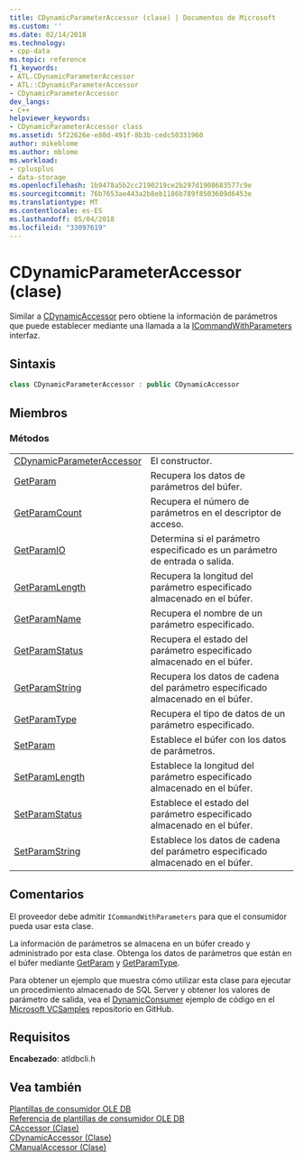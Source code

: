 ```yaml
---
title: CDynamicParameterAccessor (clase) | Documentos de Microsoft
ms.custom: ''
ms.date: 02/14/2018
ms.technology:
- cpp-data
ms.topic: reference
f1_keywords:
- ATL.CDynamicParameterAccessor
- ATL::CDynamicParameterAccessor
- CDynamicParameterAccessor
dev_langs:
- C++
helpviewer_keywords:
- CDynamicParameterAccessor class
ms.assetid: 5f22626e-e80d-491f-8b3b-cedc50331960
author: mikeblome
ms.author: mblome
ms.workload:
- cplusplus
- data-storage
ms.openlocfilehash: 1b9478a5b2cc2190219ce2b297d1908683577c9e
ms.sourcegitcommit: 76b7653ae443a2b8eb1186b789f8503609d6453e
ms.translationtype: MT
ms.contentlocale: es-ES
ms.lasthandoff: 05/04/2018
ms.locfileid: "33097619"
---
```

# <a name="cdynamicparameteraccessor-class"></a>CDynamicParameterAccessor (clase)

Similar a [CDynamicAccessor](../../data/oledb/cdynamicaccessor-class.md) pero obtiene la información de parámetros que puede establecer mediante una llamada a la [ICommandWithParameters](/sql/relational-databases/native-client-ole-db-interfaces/icommandwithparameters) interfaz.

## <a name="syntax"></a>Sintaxis

```cpp
class CDynamicParameterAccessor : public CDynamicAccessor
```

## <a name="members"></a>Miembros

### <a name="methods"></a>Métodos

|||
|-|-|
|[CDynamicParameterAccessor](../../data/oledb/cdynamicparameteraccessor-cdynamicparameteraccessor.md)|El constructor.|
|[GetParam](../../data/oledb/cdynamicparameteraccessor-getparam.md)|Recupera los datos de parámetros del búfer.|
|[GetParamCount](../../data/oledb/cdynamicparameteraccessor-getparamcount.md)|Recupera el número de parámetros en el descriptor de acceso.|
|[GetParamIO](../../data/oledb/cdynamicparameteraccessor-getparamio.md)|Determina si el parámetro especificado es un parámetro de entrada o salida.|
|[GetParamLength](../../data/oledb/cdynamicparameteraccessor-getparamlength.md)|Recupera la longitud del parámetro especificado almacenado en el búfer.|
|[GetParamName](../../data/oledb/cdynamicparameteraccessor-getparamname.md)|Recupera el nombre de un parámetro especificado.|
|[GetParamStatus](../../data/oledb/cdynamicparameteraccessor-getparamstatus.md)|Recupera el estado del parámetro especificado almacenado en el búfer.|
|[GetParamString](../../data/oledb/cdynamicparameteraccessor-getparamstring.md)|Recupera los datos de cadena del parámetro especificado almacenado en el búfer.|
|[GetParamType](../../data/oledb/cdynamicparameteraccessor-getparamtype.md)|Recupera el tipo de datos de un parámetro especificado.|
|[SetParam](../../data/oledb/cdynamicparameteraccessor-setparam.md)|Establece el búfer con los datos de parámetros.|
|[SetParamLength](../../data/oledb/cdynamicparameteraccessor-setparamlength.md)|Establece la longitud del parámetro especificado almacenado en el búfer.|
|[SetParamStatus](../../data/oledb/cdynamicparameteraccessor-setparamstatus.md)|Establece el estado del parámetro especificado almacenado en el búfer.|
|[SetParamString](../../data/oledb/cdynamicparameteraccessor-setparamstring.md)|Establece los datos de cadena del parámetro especificado almacenado en el búfer.|

## <a name="remarks"></a>Comentarios

El proveedor debe admitir `ICommandWithParameters` para que el consumidor pueda usar esta clase.

La información de parámetros se almacena en un búfer creado y administrado por esta clase. Obtenga los datos de parámetros que están en el búfer mediante [GetParam](../../data/oledb/cdynamicparameteraccessor-getparam.md) y [GetParamType](../../data/oledb/cdynamicparameteraccessor-getparamtype.md).

Para obtener un ejemplo que muestra cómo utilizar esta clase para ejecutar un procedimiento almacenado de SQL Server y obtener los valores de parámetro de salida, vea el [DynamicConsumer](https://github.com/Microsoft/VCSamples/tree/master/VC2008Samples/ATL/OLEDB/Consumer/DynamicConsumer) ejemplo de código en el [Microsoft VCSamples](https://github.com/Microsoft/VCSamples) repositorio en GitHub.

## <a name="requirements"></a>Requisitos

**Encabezado**: atldbcli.h

## <a name="see-also"></a>Vea también

[Plantillas de consumidor OLE DB](../../data/oledb/ole-db-consumer-templates-cpp.md)  
[Referencia de plantillas de consumidor OLE DB](../../data/oledb/ole-db-consumer-templates-reference.md)  
[CAccessor (Clase)](../../data/oledb/caccessor-class.md)  
[CDynamicAccessor (Clase)](../../data/oledb/cdynamicaccessor-class.md)  
[CManualAccessor (Clase)](../../data/oledb/cmanualaccessor-class.md)  
